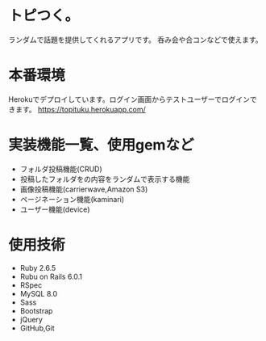 # トピつく。
 
ランダムで話題を提供してくれるアプリです。
呑み会や合コンなどで使えます。

 
# 本番環境
 
Herokuでデプロイしています。ログイン画面からテストユーザーでログインできます。
https://topituku.herokuapp.com/
 
# 実装機能一覧、使用gemなど
 
* フォルダ投稿機能(CRUD)
* 投稿したフォルダをの内容をランダムで表示する機能
* 画像投稿機能(carrierwave,Amazon S3)
* ページネーション機能(kaminari)
* ユーザー機能(device)


# 使用技術
 
* Ruby  2.6.5
* Rubu on Rails 6.0.1
* RSpec
* MySQL 8.0
* Sass
* Bootstrap
* jQuery 
* GitHub,Git
